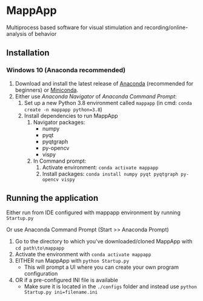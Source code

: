 # MappApp
Multiprocess based software for visual stimulation and recording/online-analysis of behavior


## Installation

### Windows 10 (Anaconda recommended)

1. Download and install the latest release of [Anaconda](https://www.anaconda.com/distribution/) (recommended for beginners) or [Miniconda](https://docs.conda.io/en/latest/miniconda.html).
2. Either use *Anaconda Navigator* of *Anaconda Command Prompt*:
    1. Set up a new Python 3.8 environment called `mappapp` (in cmd: `conda create -n mappapp python=3.8`)
    2. Install dependencies to run MappApp
        1. Navigator packages:
            * numpy
            * pyqt
            * pyqtgraph
            * py-opencv
            * vispy
        2. In Command prompt:
            1. Activate environment: `conda activate mappapp`
            2. Install packages: `conda install numpy pyqt pyqtgraph py-opencv vispy`

## Running the application
 
Either run from IDE configured with mappapp environment by running `Startup.py`

Or use Anaconda Command Prompt (Start >> Anaconda Prompt)
1. Go to the directory to which you've downloaded/cloned MappApp with `cd path\to\mappapp`
2. Activate the environment with `conda activate mappapp`
3. EITHER run MappApp with `python Startup.py`
    * This will prompt a UI where you can create your own program configuration
4. OR if a pre-configured INI file is available
    * Make sure it is located in the `./configs` folder and instead use `python Startup.py ini=filename.ini` 

